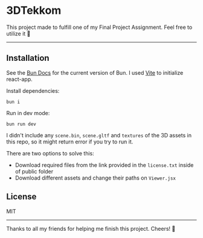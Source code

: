 # 3DTekkom

This project made to fulfill one of my Final Project Assignment. Feel free to utilize it 🙌

---

## Installation

See the [Bun Docs][bun] for the current version of Bun. I used [Vite][vite] to initialize react-app.

Install dependencies:
```
bun i
```

Run in dev mode:
```
bun run dev
```

I didn't include any `scene.bin`, `scene.gltf` and `textures` of the 3D assets in this repo, so it might return error if you try to run it.

There are two options to solve this:
- Download required files from the link provided in the `license.txt` inside of public folder
- Download different assets and change their paths on `Viewer.jsx`

## License

MIT

---

Thanks to all my friends for helping me finish this project. Cheers! 🥂

[bun]: https://bun.sh/
[vite]: https://vitejs.dev/guide/